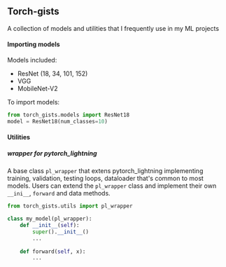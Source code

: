 ## Torch-gists

A collection of models and utilities that I frequently use in my ML projects

#### Importing models

Models included:
- ResNet (18, 34, 101, 152)
- VGG
- MobileNet-V2

To import models:
```python
from torch_gists.models import ResNet18
model = ResNet18(num_classes=10)
```

#### Utilities

##### wrapper for pytorch_lightning

A base class `pl_wrapper` that extens pytorch_lightning implementing training, validation, testing loops,
dataloader that's common to most models.
Users can extend the `pl_wrapper` class and implement their own `__ini__`, `forward` and data methods.

```python
from torch_gists.utils import pl_wrapper

class my_model(pl_wrapper):
    def __init__(self):
        super().__init__()
        ...
    
    def forward(self, x):
        ...


```